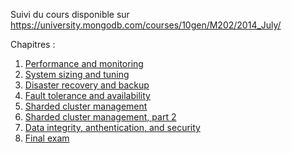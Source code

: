 Suivi du cours disponible sur https://university.mongodb.com/courses/10gen/M202/2014_July/

Chapitres :
1. [Performance and monitoring](Week_01)
2. [System sizing and tuning](Week_02)
3. [Disaster recovery and backup](Week_03)
4. [Fault tolerance and availability](Week_04)
5. [Sharded cluster management](Week_05)
6. [Sharded cluster management, part 2](Week_06)
7. [Data integrity, anthentication, and security](Week_07)
8. [Final exam](Final)
